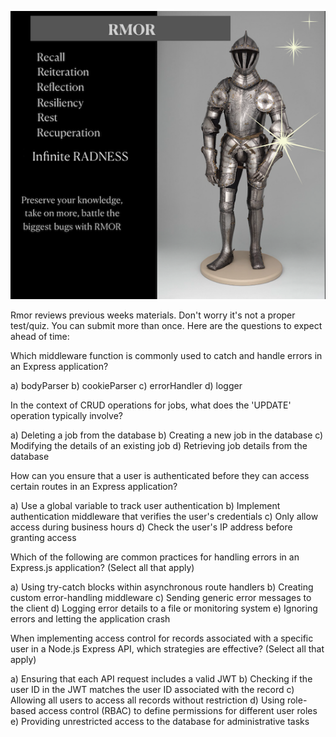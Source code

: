 ![Rmor Meme](./images/rmor-image.png)


Rmor reviews previous weeks materials. 
Don't worry it's not a proper test/quiz.
You can submit more than once.
Here are the questions to expect ahead of time: 


Which middleware function is commonly used to catch and handle errors in an Express application?

a) bodyParser
b) cookieParser
c) errorHandler
d) logger

In the context of CRUD operations for jobs, what does the 'UPDATE' operation typically involve?

a) Deleting a job from the database
b) Creating a new job in the database
c) Modifying the details of an existing job
d) Retrieving job details from the database

How can you ensure that a user is authenticated before they can access certain routes in an Express application?

a) Use a global variable to track user authentication
b) Implement authentication middleware that verifies the user's credentials
c) Only allow access during business hours
d) Check the user's IP address before granting access


Which of the following are common practices for handling errors in an Express.js application? (Select all that apply)

a) Using try-catch blocks within asynchronous route handlers
b) Creating custom error-handling middleware
c) Sending generic error messages to the client
d) Logging error details to a file or monitoring system
e) Ignoring errors and letting the application crash

When implementing access control for records associated with a specific user in a Node.js Express API, which strategies are effective? (Select all that apply)

a) Ensuring that each API request includes a valid JWT
b) Checking if the user ID in the JWT matches the user ID associated with the record
c) Allowing all users to access all records without restriction
d) Using role-based access control (RBAC) to define permissions for different user roles
e) Providing unrestricted access to the database for administrative tasks

